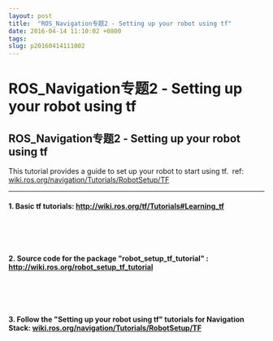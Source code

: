 ```yaml
---
layout: post
title:  "ROS_Navigation专题2 - Setting up your robot using tf"
date: 2016-04-14 11:10:02 +0800
tags: 
slug: p20160414111002
---
```


# ROS_Navigation专题2 - Setting up your robot using tf





## ROS\_Navigation专题2 - Setting up your robot using tf


This tutorial provides a guide to set up your robot to start using tf.  ref:  [wiki.ros.org/navigation/Tutorials/RobotSetup/TF](http://wiki.ros.org/navigation/Tutorials/RobotSetup/TF)  
 


-----------


#### 1. Basic tf tutorials: <http://wiki.ros.org/tf/Tutorials#Learning_tf>


      
 


      
 


#### 2. Source code for the package "robot\_setup\_tf\_tutorial" : <http://wiki.ros.org/robot_setup_tf_tutorial>


      
 


      
 


#### 3. Follow the "Setting up your robot using tf" tutorials for Navigation Stack:  [wiki.ros.org/navigation/Tutorials/RobotSetup/TF](http://wiki.ros.org/navigation/Tutorials/RobotSetup/TF)


      
 


      
 


  
 


  
 





